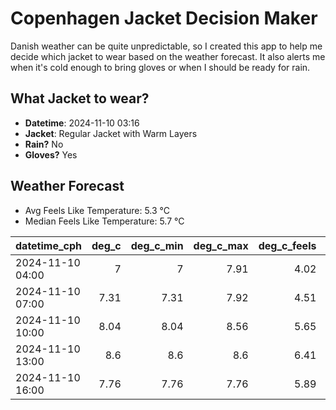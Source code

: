 
# Copenhagen Jacket Decision Maker

Danish weather can be quite unpredictable, so I created this app to help me decide which jacket to wear based on the weather forecast. 
It also alerts me when it's cold enough to bring gloves or when I should be ready for rain.

## What Jacket to wear?

- **Datetime**: 2024-11-10 03:16
- **Jacket**: Regular Jacket with Warm Layers
- **Rain?** No
- **Gloves?** Yes

## Weather Forecast
- Avg Feels Like Temperature: 5.3 °C
- Median Feels Like Temperature: 5.7 °C

| datetime_cph     |   deg_c |   deg_c_min |   deg_c_max |   deg_c_feels | weather   | wind   | rain   |
|:-----------------|--------:|------------:|------------:|--------------:|:----------|:-------|:-------|
| 2024-11-10 04:00 |    7    |        7    |        7.91 |          4.02 | Clouds    | Low    | None   |
| 2024-11-10 07:00 |    7.31 |        7.31 |        7.92 |          4.51 | Clouds    | Low    | None   |
| 2024-11-10 10:00 |    8.04 |        8.04 |        8.56 |          5.65 | Clouds    | Low    | None   |
| 2024-11-10 13:00 |    8.6  |        8.6  |        8.6  |          6.41 | Clouds    | Low    | None   |
| 2024-11-10 16:00 |    7.76 |        7.76 |        7.76 |          5.89 | Clear     | Low    | None   |
        